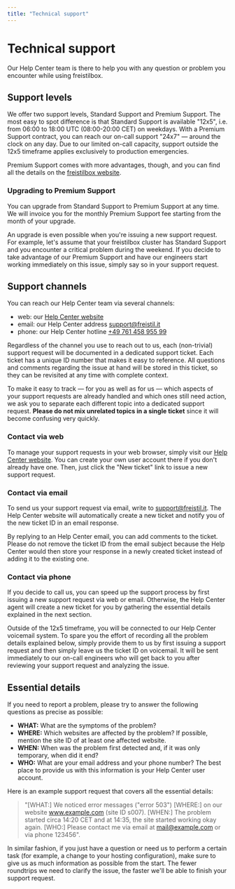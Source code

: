 ```yaml
---
title: "Technical support"
---
```


# Technical support

Our Help Center team is there to help you with any question or problem you encounter while using freistilbox.


## Support levels

We offer two support levels, Standard Support and Premium Support. The most easy to spot difference is that Standard Support is available "12x5", i.e. from 06:00 to 18:00 UTC (08:00-20:00 CET) on weekdays. With a Premium Support contract, you can reach our on-call support "24x7" — around the clock on any day. Due to our limited on-call capacity, support outside the 12x5 timeframe applies exclusively to production emergencies.

Premium Support comes with more advantages, though, and you can find all the details on the [freistilbox website](http://www.freistilbox.com/support-levels/).


### Upgrading to Premium Support

You can upgrade from Standard Support to Premium Support at any time. We will invoice you for the monthly Premium Support fee starting from the month of your upgrade.

An upgrade is even possible when you're issuing a new support request. For example, let's assume that your freistilbox cluster has Standard Support and you encounter a critical problem during the weekend. If you decide to take advantage of our Premium Support and have our engineers start working immediately on this issue, simply say so in your support request.


## Support channels

You can reach our Help Center team via several channels:

* web: our [Help Center website](http://freistil.zendesk.com)
* email: our Help Center address [support@freistil.it](mailto:support@freistil.it)
* phone: our Help Center hotline [+49 761 458 955 99](tel://+4976145895599)

Regardless of the channel you use to reach out to us, each (non-trivial) support request will be documented in a dedicated support ticket. Each ticket has a unique ID number that makes it easy to reference. All questions and comments regarding the issue at hand will be stored in this ticket, so they can be revisited at any time with complete context.

To make it easy to track — for you as well as for us — which aspects of your support requests are already handled and which ones still need action, we ask you to separate each different topic into a dedicated support request. **Please do not mix unrelated topics in a single ticket** since it will become confusing very quickly.


### Contact via web

To manage your support requests in your web browser, simply visit our [Help Center website](http://freistil.zendesk.com). You can create your own user account there if you don't already have one. Then, just click the "New ticket" link to issue a new support request.


### Contact via email

To send us your support request via email, write to [support@freistil.it](mailto:support@freistil.it). The Help Center website will automatically create a new ticket and notify you of the new ticket ID in an email response.

By replying to an Help Center email, you can add comments to the ticket. Please do not remove the ticket ID from the email subject because the Help Center would then store your response in a newly created ticket instead of adding it to the existing one.


### Contact via phone

If you decide to call us, you can speed up the support process by first issuing a new support request via web or email. Otherwise, the Help Center agent will create a new ticket for you by gathering the essential details explained in the next section.

Outside of the 12x5 timeframe, you will be connected to our Help Center voicemail system. To spare you the effort of recording all the problem details explained below, simply provide them to us by first issuing a support request and then simply leave us the ticket ID on voicemail. It will be sent immediately to our on-call engineers who will get back to you after reviewing your support request and analyzing the issue.


## Essential details

If you need to report a problem, please try to answer the following questions as precise as possible:

* **WHAT:** What are the symptoms of the problem?
* **WHERE:** Which websites are affected by the problem? If possible, mention the site ID of at least one affected website.
* **WHEN:** When was the problem first detected and, if it was only temporary, when did it end?
* **WHO:** What are your email address and your phone number? The best place to provide us with this information is your Help Center user account.

Here is an example support request that covers all the essential details:

>"[WHAT:] We noticed error messages ("error 503") [WHERE:] on our website www.example.com (site ID s007). [WHEN:] The problem started circa 14:20 CET and at 14:35, the site started working okay again. [WHO:] Please contact me via email at mail@example.com or via phone 123456".

In similar fashion, if you just have a question or need us to perform a certain task (for example, a change to your hosting configuration), make sure to give us as much information as possible from the start. The fewer roundtrips we need to clarify the issue, the faster we'll be able to finish your support request.
